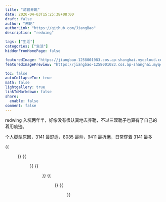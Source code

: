 ```yaml
---
title: "滤镜养靴"
date: 2020-04-03T15:25:38+08:00
draft: false
author: "酱鲍"
authorLink: "https://github.com/JiangBao"
description: "redwing"

tags: ["生活"]
categories: ["生活"]
hiddenFromHomePage: false

featuredImage: "https://jiangbao-1258001083.cos.ap-shanghai.myqcloud.com/bg-redwing-banner.jpg"
featuredImagePreview: "https://jiangbao-1258001083.cos.ap-shanghai.myqcloud.com/bg-redwing-banner.jpg"

toc: false
autoCollapseToc: true
math: false
lightgallery: true
linkToMarkdown: false
share:
  enable: false
comment: false
---
```

redwing 入坑两年半，好像没有很认真地去养靴，不过三双靴子也算有了自己的着用痕迹。

个人脚型原因，3141 最舒适，8085 最帅，9411 最折磨，日常穿着 3141 最多
<!--more-->

{{<figure src="https://jiangbao-1258001083.cos.ap-shanghai.myqcloud.com/redwing-ins.png" title="入坑照" width="600" >}}
{{<figure src="https://jiangbao-1258001083.cos.ap-shanghai.myqcloud.com/redwing-my.jpg" title="当前买家秀" width="600" >}}
{{<figure src="https://jiangbao-1258001083.cos.ap-shanghai.myqcloud.com/redwing-3141.jpg" title="3141(2017.11~now)" width="600" >}}
{{<figure src="https://jiangbao-1258001083.cos.ap-shanghai.myqcloud.com/redwing-9411.jpg" title="9411(2018.10~now)" width="600" >}}
{{<figure src="https://jiangbao-1258001083.cos.ap-shanghai.myqcloud.com/redwing-8085.jpg" title="8085(2019.02~now)" width="600" >}}